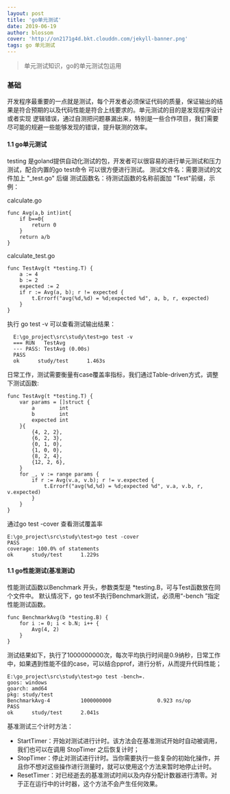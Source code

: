 ```yaml
---
layout: post
title: 'go单元测试'
date: 2019-06-19
author: blossom
cover: 'http://on2171g4d.bkt.clouddn.com/jekyll-banner.png'
tags: go 单元测试
---
```


> 单元测试知识，go的单元测试包运用

### 基础
开发程序最重要的一点就是测试，每个开发者必须保证代码的质量，保证输出的结果是符合预期的以及代码性能是符合上线要求的。单元测试的目的是发现程序设计或者实现
逻辑错误，通过自测把问题暴漏出来，特别是一些合作项目，我们需要尽可能的规避一些能够发现的错误，提升联测的效率。
#### 1.1 go单元测试
testing 是goland提供自动化测试的包，开发者可以很容易的进行单元测试和压力测试，配合内置的go test命令 可以很方便进行测试。
测试文件名：需要测试的文件加上 "_test.go" 后缀
测试函数名：待测试函数的名称前面加 "Test"前缀，示例：

calculate.go

    func Avg(a,b int)int{
    	if b==0{
    		return 0
    	}
    	return a/b
    }

calculate_test.go

    func TestAvg(t *testing.T) {
    	a := 4
    	b := 2
    	expected := 2
    	if r := Avg(a, b); r != expected {
    		t.Errorf("avg(%d,%d) = %d;expected %d", a, b, r, expected)
    	}
    }

执行 go test -v 可以查看测试输出结果：

      E:\go_project\src\study\test>go test -v
      === RUN   TestAvg
      --- PASS: TestAvg (0.00s)
      PASS
      ok      study/test      1.463s

日常工作，测试需要衡量有case覆盖率指标，我们通过Table-driven方式，调整下测试函数:
    
    func TestAvg(t *testing.T) {
    	var params = []struct {
    		a        int
    		b        int
    		expected int
    	}{
    		{4, 2, 2},
    		{6, 2, 3},
    		{0, 1, 0},
    		{1, 0, 0},
    		{8, 2, 4},
    		{12, 2, 6},
    	}
    	for _, v := range params {
    		if r := Avg(v.a, v.b); r != v.expected {
    			t.Errorf("avg(%d,%d) = %d;expected %d", v.a, v.b, r, v.expected)
    		}
    	}
    }
    
通过go test -cover 查看测试覆盖率
  
    E:\go_project\src\study\test>go test -cover
    PASS
    coverage: 100.0% of statements
    ok      study/test      1.229s

#### 1.1 go性能测试(基准测试)
性能测试函数以Benchmark 开头，参数类型是 *testing.B，可与Test函数放在同个文件中。
默认情况下，go test不执行Benchmark测试，必须用“-bench <pattern>”指定性能测试函数。
    
    func BenchmarkAvg(b *testing.B) {
    	for i := 0; i < b.N; i++ {
    		Avg(4, 2)
    	}
    }
测试结果如下，执行了1000000000次，每次平均执行时间是0.9纳秒，日常工作中，如果遇到性能不佳的case，可以结合pprof，进行分析，从而提升代码性能；

    E:\go_project\src\study\test>go test -bench=.
    goos: windows
    goarch: amd64
    pkg: study/test
    BenchmarkAvg-4          1000000000               0.923 ns/op
    PASS
    ok      study/test      2.041s

基准测试三个计时方法：
* StartTimer：开始对测试进行计时。该方法会在基准测试开始时自动被调用，我们也可以在调用 StopTimer 之后恢复计时；
* StopTimer：停止对测试进行计时。当你需要执行一些复杂的初始化操作，并且你不想对这些操作进行测量时，就可以使用这个方法来暂时地停止计时。
* ResetTimer：对已经逝去的基准测试时间以及内存分配计数器进行清零。对于正在运行中的计时器，这个方法不会产生任何效果。


